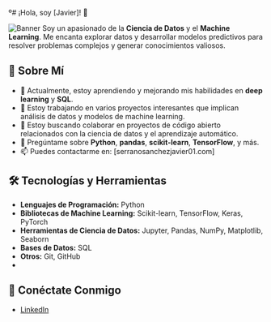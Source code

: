 º# ¡Hola, soy [Javier]! 👋

![Banner](C:\Users\seerr\OneDrive\Desktop\1920x500_cabecera_grado_ciencias_datos.jpg)
Soy un apasionado de la **Ciencia de Datos** y el **Machine Learning**. Me encanta explorar datos y desarrollar modelos predictivos para resolver problemas complejos y generar conocimientos valiosos.

## 🚀 Sobre Mí

- 🌱 Actualmente, estoy aprendiendo y mejorando mis habilidades en **deep learning** y **SQL**.
- 🔭 Estoy trabajando en varios proyectos interesantes que implican análisis de datos y modelos de machine learning.
- 🤝 Estoy buscando colaborar en proyectos de código abierto relacionados con la ciencia de datos y el aprendizaje automático.
- 💬 Pregúntame sobre **Python**, **pandas**, **scikit-learn**, **TensorFlow**, y más.
- 📫 Puedes contactarme en: [serranosanchezjavier01.com]

## 🛠️ Tecnologías y Herramientas

- **Lenguajes de Programación:** Python
- **Bibliotecas de Machine Learning:** Scikit-learn, TensorFlow, Keras, PyTorch
- **Herramientas de Ciencia de Datos:** Jupyter, Pandas, NumPy, Matplotlib, Seaborn
- **Bases de Datos:** SQL
- **Otros:** Git, GitHub
- 
## 🔗 Conéctate Conmigo

- [LinkedIn](www.linkedin.com/in/javierserrano01)
